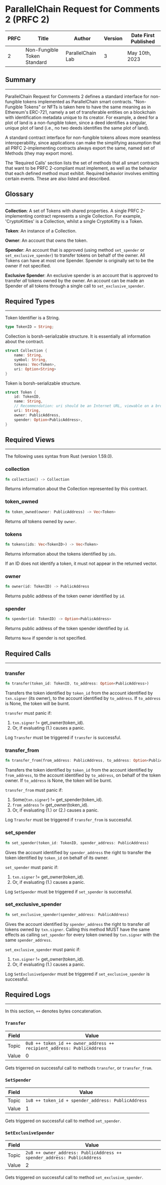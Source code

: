 # ParallelChain Request for Comments 2 (PRFC 2)

| PRFC | Title | Author | Version | Date First Published |
| --- | ----- | ---- | --- | --- |
| 2   | Non-Fungible Token Standard | ParallelChain Lab | 3 | May 10th, 2023 | 

## Summary
---
  
ParallelChain Request for Comments 2 defines a standard interface for non-fungible tokens implemented as ParallelChain smart contracts. "Non-Fungible Tokens" or NFTs is taken here to have the same meaning as in Ethereum's ERC-721, namely a set of transferable entities on a blockchain with identification metadata unique to its creator. For example, a deed for a plot of land is a non-fungible token, since a deed identifies a singular, unique plot of land (i.e., no two deeds identifies the same plot of land).

A standard contract interface for non-fungible tokens allows more seamless interoperability, since applications can make the simplifying assumption that all PRFC 2-implementing contracts always export the same, named set of Methods (they may export more).

The 'Required Calls' section lists the set of methods that all smart contracts that want to be PRFC 2-compliant must implement, as well as the behavior that each defined method must exhibit. Required behavior involves emitting certain events. These are also listed and described.

## Glossary
---

**Collection**: A set of Tokens with shared properties. A single PRFC 2-implementing contract represents a single Collection. For example, 'CryptoKitties' is a Collection, whilst a single CryptoKitty is a Token.  

**Token**: An instance of a Collection.

**Owner**: An account that owns the token.

**Spender**: An account that is approved (using method `set_spender` or `set_exclusive_spender`) to transfer tokens on behalf of the owner. All Tokens can have at most one Spender. Spender is originally set to be the owner if not specified.

**Exclusive Spender**: An exclusive spender is an account that is approved to transfer *all* tokens owned by the owner. An account can be made an Spender of all tokens through a single call to `set_exclusive_spender`.

## Required Types
---

Token Identifier is a String.

```rust
type TokenID = String;
```

Collection is borsh-serializable structure. It is essentially all information about the contract.

```rust
struct Collection {
    name: String,
    symbol: String,
    tokens: Vec<Token>,
    uri: Option<String>
} 
```

Token is borsh-serializable structure.

```rust
struct Token {
    id: TokenID,
    name: String,
    // Recommendation: uri should be an Internet URL, viewable on a browser.
    uri: String,
    owner: PublicAddress,
    spender: Option<PublicAddress>,
}
```

## Required Views 
---

The following uses syntax from Rust (version 1.59.0).

### collection

```rust
fn collection() -> Collection
```

Returns information about the Collection represented by this contract.

### token_owned

```rust
fn token_owned(owner: PublicAddress) -> Vec<Token>
```

Returns *all* tokens owned by `owner`.

### tokens

```rust
fn tokens(ids: Vec<TokenID>) -> Vec<Token>
```

Returns information about the tokens identified by `ids`. 

If an ID does not identify a token, it must not appear in the returned vector. 

### owner

```rust
fn owner(id: TokenID) -> PublicAddress
```

Returns public address of the token owner identified by `id`.

### spender

```rust
fn spender(id: TokenID) -> Option<PublicAddress>
```

Returns public address of the token spender identified by `id`.

Returns `None` if spender is not specified.


## Required Calls
--- 

### transfer

```rust
fn transfer(token_id: TokenID, to_address: Option<PublicAddress>)
```

Transfers the token identified by `token_id` from the account identified by `txn.signer` (its owner), to the account identified by `to_address`. If `to_address` is None, the token will be burnt.

`transfer` must panic if:
1. `txn.signer` != get_owner(token_id).
2. Or, if evaluating (1.) causes a panic.

Log `Transfer` must be triggered if `transfer` is successful.

### transfer_from

```rust
fn transfer_from(from_address: PublicAddress, to_address: Option<PublicAddress>, token_id: TokenID)
```

Transfers the token identified by `token_id` from the account identified by `from_address`, to the account identified by `to_address`, on behalf of the token owner. If `to_address` is None, the token will be burnt.

`transfer_from` must panic if: 
1. Some(`txn.signer`) != get_spender(token_id).
2. `from_address` != get_owner(token_id).
3. Or, if evaluating (1.) or (2.) causes a panic.

Log `Transfer` must be triggered if `transfer_from` is successful. 

### set_spender

```rust
fn set_spender(token_id: TokenID, spender_address: PublicAddress)
```

Gives the account identified by `spender_address` the right to transfer the token identified by `token_id` on behalf of its owner.

`set_spender` must panic if:
1. `txn.signer` != get_owner(token_id).
2. Or, if evaluating (1.) causes a panic.

Log `SetSpender` must be triggered if `set_spender` is successful.

### set_exclusive_spender

```rust
fn set_exclusive_spender(spender_address: PublicAddress)
```

Gives the account identified by `spender_address` the right to transfer *all* tokens owned by `txn.signer`. Calling this method MUST have the same effects as calling `set_spender` for every token owned by `txn.signer` with the same `spender_address`.

`set_exclusive_spender` must panic if:
1. `txn.signer` != get_owner(token_id).
2. Or, if evaluating (1.) causes a panic.

Log `SetExclusiveSpender` must be triggered if `set_exclusive_spender` is successful.
     
## Required Logs
---

In this section, `++` denotes bytes concatenation.

### `Transfer`

| Field | Value |
| ----- | ----- |
| Topic | `0u8 ++ token_id ++ owner_address ++ recipient_address: PublicAddress` |
| Value | 0 |

Gets trigerred on successful call to methods `transfer`, or `transfer_from`.

### `SetSpender`

| Field | Value |
| ----- | ----- |
| Topic | `1u8 ++ token_id + spender_address: PublicAddress` |
| Value | 1 |

Gets triggered on successful call to method `set_spender`.

### `SetExclusiveSpender`

| Field | Value |
| ----- | ----- |
| Topic | `2u8 ++ owner_address: PublicAddress ++ spender_address: PublicAddress` |
| Value | 2 |

Gets triggered on successful call to method `set_exclusive_spender`. 
